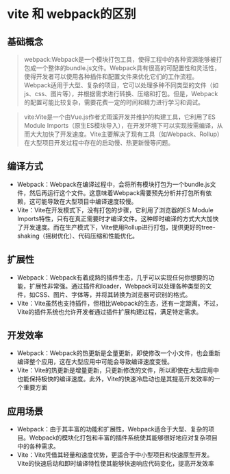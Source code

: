 # vite 和 webpack的区别

## 基础概念

> webpack:Webpack是一个模块打包工具，使得工程中的各种资源能够被打包成一个整体的bundle.js文件。Webpack具有很高的可配置性和灵活性，使得开发者可以使用各种插件和配置文件来优化它们的工作流程。Webpack适用于大型、复杂的项目，它可以处理多种不同类型的文件（如js、css、图片等），并根据需求进行转换、压缩和打包。但是，Webpack的配置可能比较复杂，需要花费一定的时间和精力进行学习和调试。

>vite:Vite是一个由Vue.js作者尤雨溪开发并维护的构建工具，它利用了ES Module Imports（原生ES模块导入），在开发环境下可以实现按需编译，从而大大加快了开发速度。Vite主要解决了现有工具（如Webpack、Rollup）在大型项目开发过程中存在的启动慢、热更新慢等问题。

## 编译方式
- Webpack：Webpack在编译过程中，会将所有模块打包为一个bundle.js文件，然后再运行这个文件。这意味着Webpack需要预先分析并打包所有依赖，这可能导致在大型项目中编译速度较慢。
- Vite：Vite在开发模式下，没有打包的步骤，它利用了浏览器的ES Module Imports特性，只有在真正需要时才编译文件。这种即时编译的方式大大加快了开发速度。而在生产模式下，Vite使用Rollup进行打包，提供更好的tree-shaking（摇树优化）、代码压缩和性能优化。

## 扩展性
- Webpack：Webpack有着成熟的插件生态，几乎可以实现任何你想要的功能，扩展性非常强。通过插件和loader，Webpack可以处理各种类型的文件，如CSS、图片、字体等，并将其转换为浏览器可识别的格式。
- Vite：Vite虽然也支持插件，但相比Webpack的生态，还有一定距离。不过，Vite的插件系统也允许开发者通过插件扩展构建过程，满足特定需求。

## 开发效率
- Webpack：Webpack的热更新是全量更新，即使修改一个小文件，也会重新编译整个应用，这在大型应用中可能会导致编译速度变慢。
- Vite：Vite的热更新是增量更新，只更新修改的文件，所以即使在大型应用中也能保持极快的编译速度。此外，Vite的快速冷启动也是其提高开发效率的一个重要方面

## 应用场景
- Webpack：由于其丰富的功能和扩展性，Webpack适合于大型、复杂的项目。Webpack的模块化打包和丰富的插件系统使其能够很好地应对复杂项目中的各种需求。
- Vite：Vite凭借其轻量和速度优势，更适合于中小型项目和快速原型开发。Vite的快速启动和即时编译特性使其能够快速响应代码变化，提高开发效率